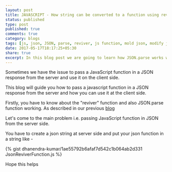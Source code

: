 ```yaml
---
layout: post
title: JAVASCRIPT - How string can be converted to a function using reviver.
status: published
type: post
published: true
comments: true
category: blogs
tags: [js, json, JSON, parse, reviver, js function, mold json, modify json]
date: 2017-05-17T18:17:25+05:30
share: true
excerpt: In this blog post we are going to learn how JSON.parse works with a reviver function.
---
```


Sometimes we have the issue to pass a JavaScript function in a JSON response from the server and use it on the client side.

This blog will guide you how to pass a javascript function in a JSON response from the server and how you can use it at the client side. 

Firstly, you have to know about the "reviver" function and also JSON.parse function working. As described in our previous <a href="../16/JSON-reviver-modify-json">blog</a>

Let's come to the main problem i.e. passing JavaScript function in JSON from the server side.

You have to create a json string at server side and put your json function in a string like -


{% gist dhanendra-kumar/1ae55792b6afaf7d542c1b064ab2d331 JsonReviverFunction.js %}


Hope this helps